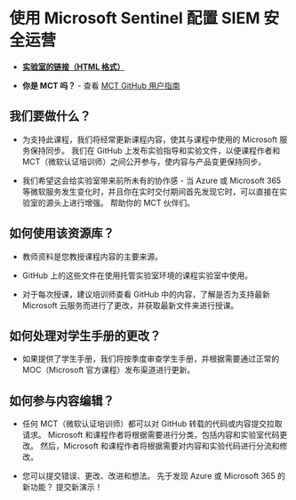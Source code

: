 # 使用 Microsoft Sentinel 配置 SIEM 安全运营

- **[实验室的链接（HTML 格式）]( https://microsoftlearning.github.io/configure-siem-security-operations-using-microsoft-sentinel/)**

- **你是 MCT 吗？** - 查看 [MCT GitHub 用户指南](https://microsoftlearning.github.io/MCT-User-Guide/)

## 我们要做什么？

- 为支持此课程，我们将经常更新课程内容，使其与课程中使用的 Microsoft 服务保持同步。 我们在 GitHub 上发布实验指导和实验文件，以便课程作者和 MCT（微软认证培训师）之间公开参与，使内容与产品变更保持同步。

- 我们希望这会给实验室带来前所未有的协作感 - 当 Azure 或 Microsoft 365 等微软服务发生变化时，并且你在实时交付期间首先发现它时，可以直接在实验室的源头上进行增强。 帮助你的 MCT 伙伴们。

## 如何使用该资源库？

- 教师资料是您教授课程内容的主要来源。

- GitHub 上的这些文件在使用托管实验室环境的课程实验室中使用。

- 对于每次授课，建议培训师查看 GitHub 中的内容，了解是否为支持最新 Microsoft 云服务而进行了更改，并获取最新文件来进行授课。

## 如何处理对学生手册的更改？

- 如果提供了学生手册，我们将按季度审查学生手册，并根据需要通过正常的 MOC（Microsoft 官方课程）发布渠道进行更新。

## 如何参与内容编辑？

- 任何 MCT（微软认证培训师）都可以对 GitHub 转载的代码或内容提交拉取请求。 Microsoft 和课程作者将根据需要进行分类，包括内容和实验室代码更改。
然后，Microsoft 和课程作者将根据需要对内容和实验代码进行分流和修改。

- 您可以提交错误、更改、改进和想法。 先于发现 Azure 或 Microsoft 365 的新功能？ 提交新演示！
